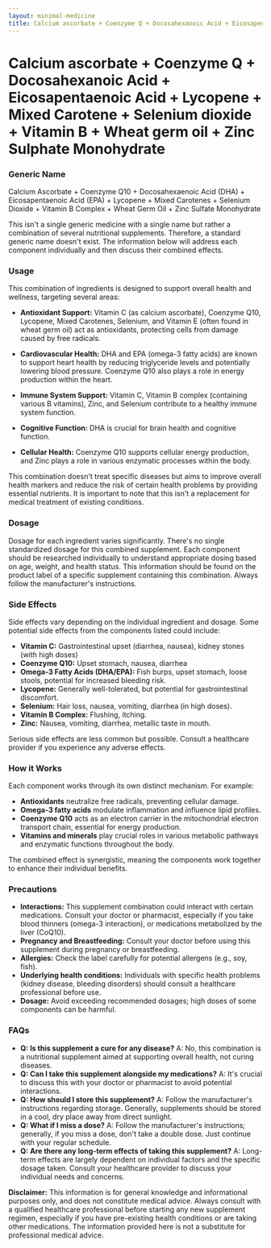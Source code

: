 ```yaml
---
layout: minimal-medicine
title: Calcium ascorbate + Coenzyme Q + Docosahexanoic Acid + Eicosapentaenoic Acid + Lycopene + Mixed Carotene + Selenium dioxide + Vitamin B + Wheat germ oil + Zinc Sulphate Monohydrate
---
```


# Calcium ascorbate + Coenzyme Q + Docosahexanoic Acid + Eicosapentaenoic Acid + Lycopene + Mixed Carotene + Selenium dioxide + Vitamin B + Wheat germ oil + Zinc Sulphate Monohydrate
### Generic Name

Calcium Ascorbate + Coenzyme Q10 + Docosahexaenoic Acid (DHA) + Eicosapentaenoic Acid (EPA) + Lycopene + Mixed Carotenes + Selenium Dioxide + Vitamin B Complex + Wheat Germ Oil + Zinc Sulfate Monohydrate


This isn't a single generic medicine with a single name but rather a combination of several nutritional supplements.  Therefore, a standard generic name doesn't exist.  The information below will address each component individually and then discuss their combined effects.


### Usage

This combination of ingredients is designed to support overall health and wellness, targeting several areas:

* **Antioxidant Support:**  Vitamin C (as calcium ascorbate), Coenzyme Q10, Lycopene, Mixed Carotenes, Selenium, and Vitamin E (often found in wheat germ oil) act as antioxidants, protecting cells from damage caused by free radicals.

* **Cardiovascular Health:** DHA and EPA (omega-3 fatty acids) are known to support heart health by reducing triglyceride levels and potentially lowering blood pressure.  Coenzyme Q10 also plays a role in energy production within the heart.

* **Immune System Support:** Vitamin C, Vitamin B complex (containing various B vitamins), Zinc, and Selenium contribute to a healthy immune system function.

* **Cognitive Function:** DHA is crucial for brain health and cognitive function.

* **Cellular Health:** Coenzyme Q10 supports cellular energy production, and Zinc plays a role in various enzymatic processes within the body.

This combination doesn't treat specific diseases but aims to improve overall health markers and reduce the risk of certain health problems by providing essential nutrients.  It is important to note that this isn't a replacement for medical treatment of existing conditions.


### Dosage

Dosage for each ingredient varies significantly. There's no single standardized dosage for this combined supplement. Each component should be researched individually to understand appropriate dosing based on age, weight, and health status.  This information should be found on the product label of a specific supplement containing this combination.  Always follow the manufacturer's instructions.


### Side Effects

Side effects vary depending on the individual ingredient and dosage.  Some potential side effects from the components listed could include:

* **Vitamin C:**  Gastrointestinal upset (diarrhea, nausea), kidney stones (with high doses)
* **Coenzyme Q10:**  Upset stomach, nausea, diarrhea
* **Omega-3 Fatty Acids (DHA/EPA):**  Fish burps, upset stomach, loose stools, potential for increased bleeding risk.
* **Lycopene:** Generally well-tolerated, but potential for gastrointestinal discomfort.
* **Selenium:** Hair loss, nausea, vomiting, diarrhea (in high doses).
* **Vitamin B Complex:** Flushing, itching.
* **Zinc:**  Nausea, vomiting, diarrhea, metallic taste in mouth.

Serious side effects are less common but possible.  Consult a healthcare provider if you experience any adverse effects.


### How it Works

Each component works through its own distinct mechanism.  For example:

* **Antioxidants** neutralize free radicals, preventing cellular damage.
* **Omega-3 fatty acids** modulate inflammation and influence lipid profiles.
* **Coenzyme Q10** acts as an electron carrier in the mitochondrial electron transport chain, essential for energy production.
* **Vitamins and minerals** play crucial roles in various metabolic pathways and enzymatic functions throughout the body.

The combined effect is synergistic, meaning the components work together to enhance their individual benefits.


### Precautions

* **Interactions:** This supplement combination could interact with certain medications. Consult your doctor or pharmacist, especially if you take blood thinners (omega-3 interaction), or medications metabolized by the liver (CoQ10).
* **Pregnancy and Breastfeeding:** Consult your doctor before using this supplement during pregnancy or breastfeeding.
* **Allergies:** Check the label carefully for potential allergens (e.g., soy, fish).
* **Underlying health conditions:**  Individuals with specific health problems (kidney disease, bleeding disorders) should consult a healthcare professional before use.
* **Dosage:** Avoid exceeding recommended dosages; high doses of some components can be harmful.


### FAQs

* **Q:  Is this supplement a cure for any disease?**  A: No, this combination is a nutritional supplement aimed at supporting overall health, not curing diseases.
* **Q: Can I take this supplement alongside my medications?**  A:  It's crucial to discuss this with your doctor or pharmacist to avoid potential interactions.
* **Q:  How should I store this supplement?**  A:  Follow the manufacturer's instructions regarding storage. Generally, supplements should be stored in a cool, dry place away from direct sunlight.
* **Q: What if I miss a dose?**  A:  Follow the manufacturer's instructions; generally, if you miss a dose, don't take a double dose.  Just continue with your regular schedule.
* **Q: Are there any long-term effects of taking this supplement?** A:  Long-term effects are largely dependent on individual factors and the specific dosage taken.  Consult your healthcare provider to discuss your individual needs and concerns.


**Disclaimer:** This information is for general knowledge and informational purposes only, and does not constitute medical advice.  Always consult with a qualified healthcare professional before starting any new supplement regimen, especially if you have pre-existing health conditions or are taking other medications.  The information provided here is not a substitute for professional medical advice.
